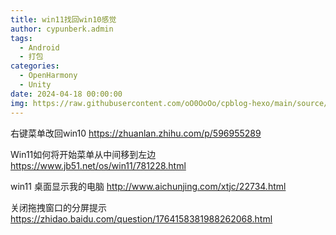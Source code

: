 ```yaml
---
title: win11找回win10感觉
author: cypunberk.admin
tags:
  - Android
  - 打包
categories:
  - OpenHarmony
  - Unity
date: 2024-04-18 00:00:00
img: https://raw.githubusercontent.com/oO0OoOo/cpblog-hexo/main/source/images/bg/5910391f5ba57.jpg
---
```

右键菜单改回win10
https://zhuanlan.zhihu.com/p/596955289

Win11如何将开始菜单从中间移到左边
https://www.jb51.net/os/win11/781228.html

win11 桌面显示我的电脑
http://www.aichunjing.com/xtjc/22734.html

关闭拖拽窗口的分屏提示
https://zhidao.baidu.com/question/1764158381988262068.html